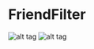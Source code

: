 # FriendFilter

![alt tag](http://i.imgur.com/GUVPBBC.png)
![alt tag](http://i.imgur.com/iaUSsea.png)
